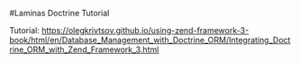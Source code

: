 #Laminas Doctrine Tutorial

Tutorial: https://olegkrivtsov.github.io/using-zend-framework-3-book/html/en/Database_Management_with_Doctrine_ORM/Integrating_Doctrine_ORM_with_Zend_Framework_3.html